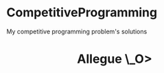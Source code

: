 # CompetitiveProgramming
My competitive programming problem's solutions
<html>
    <head>
        <title>Competitive Programming problem solutions</title>
    </head>
    <body> 
    <header>
   <h1>Allegue \_O></h1>
</header>
<div class="block one"></div>
<div class="block two"></div>
<div class="block three"></div>
<div class="block four"></div>
<footer></footer>
    </body>
</html>

